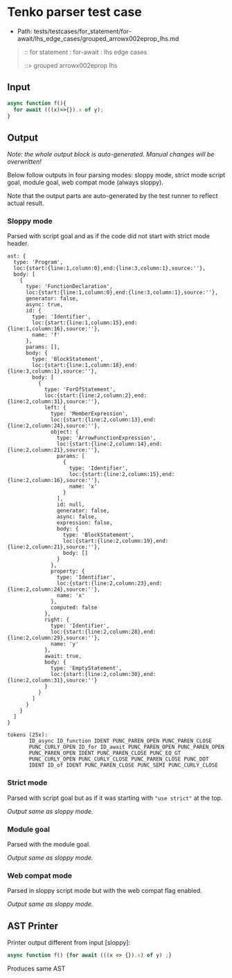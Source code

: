 # Tenko parser test case

- Path: tests/testcases/for_statement/for-await/lhs_edge_cases/grouped_arrowx002eprop_lhs.md

> :: for statement : for-await : lhs edge cases
>
> ::> grouped arrowx002eprop lhs

## Input

`````js
async function f(){
  for await (((x)=>{}).x of y);
}
`````

## Output

_Note: the whole output block is auto-generated. Manual changes will be overwritten!_

Below follow outputs in four parsing modes: sloppy mode, strict mode script goal, module goal, web compat mode (always sloppy).

Note that the output parts are auto-generated by the test runner to reflect actual result.

### Sloppy mode

Parsed with script goal and as if the code did not start with strict mode header.

`````
ast: {
  type: 'Program',
  loc:{start:{line:1,column:0},end:{line:3,column:1},source:''},
  body: [
    {
      type: 'FunctionDeclaration',
      loc:{start:{line:1,column:0},end:{line:3,column:1},source:''},
      generator: false,
      async: true,
      id: {
        type: 'Identifier',
        loc:{start:{line:1,column:15},end:{line:1,column:16},source:''},
        name: 'f'
      },
      params: [],
      body: {
        type: 'BlockStatement',
        loc:{start:{line:1,column:18},end:{line:3,column:1},source:''},
        body: [
          {
            type: 'ForOfStatement',
            loc:{start:{line:2,column:2},end:{line:2,column:31},source:''},
            left: {
              type: 'MemberExpression',
              loc:{start:{line:2,column:13},end:{line:2,column:24},source:''},
              object: {
                type: 'ArrowFunctionExpression',
                loc:{start:{line:2,column:14},end:{line:2,column:21},source:''},
                params: [
                  {
                    type: 'Identifier',
                    loc:{start:{line:2,column:15},end:{line:2,column:16},source:''},
                    name: 'x'
                  }
                ],
                id: null,
                generator: false,
                async: false,
                expression: false,
                body: {
                  type: 'BlockStatement',
                  loc:{start:{line:2,column:19},end:{line:2,column:21},source:''},
                  body: []
                }
              },
              property: {
                type: 'Identifier',
                loc:{start:{line:2,column:23},end:{line:2,column:24},source:''},
                name: 'x'
              },
              computed: false
            },
            right: {
              type: 'Identifier',
              loc:{start:{line:2,column:28},end:{line:2,column:29},source:''},
              name: 'y'
            },
            await: true,
            body: {
              type: 'EmptyStatement',
              loc:{start:{line:2,column:30},end:{line:2,column:31},source:''}
            }
          }
        ]
      }
    }
  ]
}

tokens (25x):
       ID_async ID_function IDENT PUNC_PAREN_OPEN PUNC_PAREN_CLOSE
       PUNC_CURLY_OPEN ID_for ID_await PUNC_PAREN_OPEN PUNC_PAREN_OPEN
       PUNC_PAREN_OPEN IDENT PUNC_PAREN_CLOSE PUNC_EQ_GT
       PUNC_CURLY_OPEN PUNC_CURLY_CLOSE PUNC_PAREN_CLOSE PUNC_DOT
       IDENT ID_of IDENT PUNC_PAREN_CLOSE PUNC_SEMI PUNC_CURLY_CLOSE
`````

### Strict mode

Parsed with script goal but as if it was starting with `"use strict"` at the top.

_Output same as sloppy mode._

### Module goal

Parsed with the module goal.

_Output same as sloppy mode._

### Web compat mode

Parsed in sloppy script mode but with the web compat flag enabled.

_Output same as sloppy mode._

## AST Printer

Printer output different from input [sloppy]:

````js
async function f() {for await (((x => {}).x) of y) ;}
````

Produces same AST
